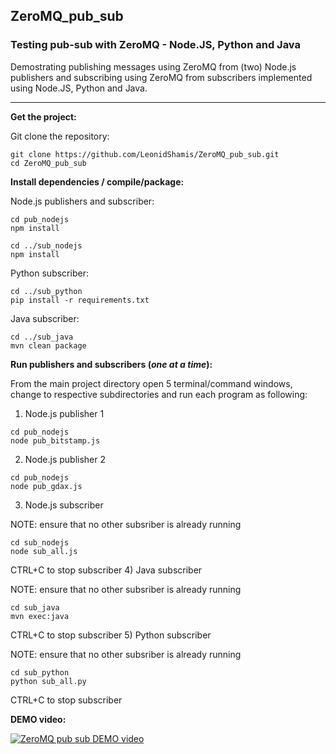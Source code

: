 ## ZeroMQ_pub_sub

### Testing pub-sub with ZeroMQ - Node.JS, Python and Java

Demostrating publishing messages using ZeroMQ from (two) Node.js publishers and subscribing using ZeroMQ from subscribers implemented using Node.JS, Python and Java.

----------

**Get the project:**

Git clone the repository:
```
git clone https://github.com/LeonidShamis/ZeroMQ_pub_sub.git
cd ZeroMQ_pub_sub
```

**Install dependencies / compile/package:**

Node.js publishers and subscriber:
```
cd pub_nodejs
npm install

cd ../sub_nodejs
npm install
```
Python subscriber:
```
cd ../sub_python
pip install -r requirements.txt
```
Java subscriber:
```
cd ../sub_java
mvn clean package
```

**Run publishers and subscribers (*one at a time*):**

From the main project directory open 5 terminal/command windows, change to respective subdirectories and run each program as following:

1) Node.js publisher 1
```
cd pub_nodejs
node pub_bitstamp.js
```
2) Node.js publisher 2
```
cd pub_nodejs
node pub_gdax.js
```
3) Node.js subscriber

NOTE: ensure that no other subsriber is already running
```
cd sub_nodejs
node sub_all.js
```
CTRL+C to stop subscriber 
4) Java subscriber

NOTE: ensure that no other subsriber is already running
```
cd sub_java
mvn exec:java
```
CTRL+C to stop subscriber 
5) Python subscriber

NOTE: ensure that no other subsriber is already running
```
cd sub_python
python sub_all.py
```
CTRL+C to stop subscriber 

**DEMO video:**

[![ZeroMQ pub sub DEMO video](http://img.youtube.com/vi/GEIFumhMFp4/0.jpg)](https://www.youtube.com/watch?v=GEIFumhMFp4 "ZeroMQ pub sub DEMO video")
